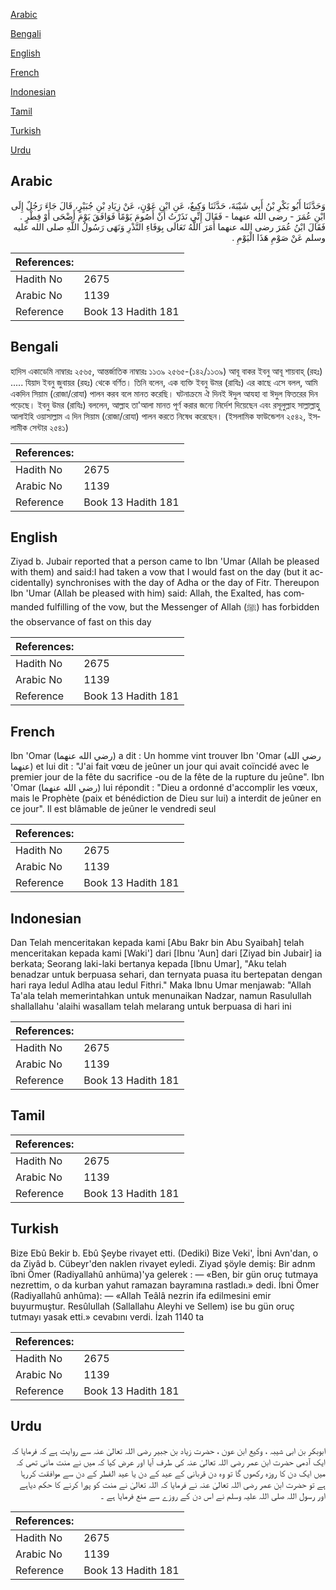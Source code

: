 [Arabic](#arabic)

[Bengali](#bengali)

[English](#english)

[French](#french)

[Indonesian](#indonesian)

[Tamil](#tamil)

[Turkish](#turkish)

[Urdu](#urdu)

## Arabic


<div dir="rtl" lang="ar" style={{fontSize:'larger',backgroundColor:'#f8f9fa',padding:20}}>
وَحَدَّثَنَا أَبُو بَكْرِ بْنُ أَبِي شَيْبَةَ، حَدَّثَنَا وَكِيعٌ، عَنِ ابْنِ عَوْنٍ، عَنْ زِيَادِ بْنِ جُبَيْرٍ، قَالَ جَاءَ رَجُلٌ إِلَى ابْنِ عُمَرَ - رضى الله عنهما - فَقَالَ إِنِّي نَذَرْتُ أَنْ أَصُومَ يَوْمًا فَوَافَقَ يَوْمَ أَضْحَى أَوْ فِطْرٍ ‏.‏ فَقَالَ ابْنُ عُمَرَ رضى الله عنهما أَمَرَ اللَّهُ تَعَالَى بِوَفَاءِ النَّذْرِ وَنَهَى رَسُولُ اللَّهِ صلى الله عليه وسلم عَنْ صَوْمِ هَذَا الْيَوْمِ ‏.‏
</div>
<div style={{backgroundColor:'#f8f9fa',padding:20, marginBottom: 10}}><table> <thead> <tr> <th>References:</th> <th></th> </tr> </thead> <tbody><tr><td>Hadith No</td><td>2675</td></tr><tr><td>Arabic No</td><td>1139</td></tr><tr><td>Reference</td><td>Book 13 Hadith 181</td></tr></tbody></table></div>

## Bengali


<div dir="ltr" lang="bn" style={{fontSize:'larger',backgroundColor:'#f8f9fa',padding:20}}>
হাদিস একাডেমি নাম্বারঃ ২৫৬৫, আন্তর্জাতিক নাম্বারঃ ১১৩৯ ২৫৬৫-(১৪২/১১৩৯) আবূ বাকর ইবনু আবূ শায়বাহ্ (রহঃ) ..... যিয়াদ ইবনু জুবায়র (রহঃ) থেকে বর্ণিত। তিনি বলেন, এক ব্যক্তি ইবনু উমর (রাযিঃ) এর কাছে এসে বলল, আমি একদিন সিয়াম (রোজা/রোযা) পালন করব বলে মানত করেছি। ঘটনাক্রমে ঐ দিনই ঈদুল আযহা বা ঈদুল ফিতরের দিন পড়েছে। ইবনু উমর (রাযিঃ) বললেন, আল্লাহ তা'আলা মানত পূর্ণ করার জন্যে নির্দেশ দিয়েছেন এবং রসূলুল্লাহ সাল্লাল্লাহু আলাইহি ওয়াসাল্লাম এ দিন সিয়াম (রোজা/রোযা) পালন করতে নিষেধ করেছেন। (ইসলামিক ফাউন্ডেশন ২৫৪২, ইসলামীক সেন্টার ২৫৪১)
</div>
<div style={{backgroundColor:'#f8f9fa',padding:20, marginBottom: 10}}><table> <thead> <tr> <th>References:</th> <th></th> </tr> </thead> <tbody><tr><td>Hadith No</td><td>2675</td></tr><tr><td>Arabic No</td><td>1139</td></tr><tr><td>Reference</td><td>Book 13 Hadith 181</td></tr></tbody></table></div>

## English


<div dir="ltr" lang="en" style={{fontSize:'larger',backgroundColor:'#f8f9fa',padding:20}}>
Ziyad b. Jubair reported that a person came to Ibn 'Umar (Allah be pleased with them) and said:I had taken a vow that I would fast on the day (but it accidentally) synchronises with the day of Adha or the day of Fitr. Thereupon Ibn 'Umar (Allah be pleased with him) said: Allah, the Exalted, has commanded fulfilling of the vow, but the Messenger of Allah (ﷺ) has forbidden the observance of fast on this day
</div>
<div style={{backgroundColor:'#f8f9fa',padding:20, marginBottom: 10}}><table> <thead> <tr> <th>References:</th> <th></th> </tr> </thead> <tbody><tr><td>Hadith No</td><td>2675</td></tr><tr><td>Arabic No</td><td>1139</td></tr><tr><td>Reference</td><td>Book 13 Hadith 181</td></tr></tbody></table></div>

## French


<div dir="ltr" lang="fr" style={{fontSize:'larger',backgroundColor:'#f8f9fa',padding:20}}>
Ibn 'Omar (رضي الله عنهما) a dit : Un homme vint trouver Ibn 'Omar (رضي الله عنهما) et lui dit : "J'ai fait vœu de jeûner un jour qui avait coïncidé avec le premier jour de la fête du sacrifice -ou de la fête de la rupture du jeûne". Ibn 'Omar (رضي الله عنهما) lui répondit : "Dieu a ordonné d'accomplir les vœux, mais le Prophète (paix et bénédiction de Dieu sur lui) a interdit de jeûner en ce jour". Il est blâmable de jeûner le vendredi seul
</div>
<div style={{backgroundColor:'#f8f9fa',padding:20, marginBottom: 10}}><table> <thead> <tr> <th>References:</th> <th></th> </tr> </thead> <tbody><tr><td>Hadith No</td><td>2675</td></tr><tr><td>Arabic No</td><td>1139</td></tr><tr><td>Reference</td><td>Book 13 Hadith 181</td></tr></tbody></table></div>

## Indonesian


<div dir="ltr" lang="id" style={{fontSize:'larger',backgroundColor:'#f8f9fa',padding:20}}>
Dan Telah menceritakan kepada kami [Abu Bakr bin Abu Syaibah] telah menceritakan kepada kami [Waki'] dari [Ibnu 'Aun] dari [Ziyad bin Jubair] ia berkata; Seorang laki-laki bertanya kepada [Ibnu Umar], "Aku telah benadzar untuk berpuasa sehari, dan ternyata puasa itu bertepatan dengan hari raya Iedul Adlha atau Iedul Fithri." Maka Ibnu Umar menjawab: "Allah Ta'ala telah memerintahkan untuk menunaikan Nadzar, namun Rasulullah shallallahu 'alaihi wasallam telah melarang untuk berpuasa di hari ini
</div>
<div style={{backgroundColor:'#f8f9fa',padding:20, marginBottom: 10}}><table> <thead> <tr> <th>References:</th> <th></th> </tr> </thead> <tbody><tr><td>Hadith No</td><td>2675</td></tr><tr><td>Arabic No</td><td>1139</td></tr><tr><td>Reference</td><td>Book 13 Hadith 181</td></tr></tbody></table></div>

## Tamil


<div dir="ltr" lang="ta" style={{fontSize:'larger',backgroundColor:'#f8f9fa',padding:20}}>

</div>
<div style={{backgroundColor:'#f8f9fa',padding:20, marginBottom: 10}}><table> <thead> <tr> <th>References:</th> <th></th> </tr> </thead> <tbody><tr><td>Hadith No</td><td>2675</td></tr><tr><td>Arabic No</td><td>1139</td></tr><tr><td>Reference</td><td>Book 13 Hadith 181</td></tr></tbody></table></div>

## Turkish


<div dir="ltr" lang="tr" style={{fontSize:'larger',backgroundColor:'#f8f9fa',padding:20}}>
Bize Ebû Bekir b. Ebû Şeybe rivayet etti. (Dediki) Bize Veki', İbni Avn'dan, o da Ziyâd b. Cübeyr'den naklen rivayet eyledi. Ziyad şöyle demiş: Bir adnm îbni Ömer (Radiyallahû anhüma)'ya gelerek : — «Ben, bir gün oruç tutmaya nezrettim, o da kurban yahut ramazan bayramına rastladı.» dedi. İbni Ömer (Radiyallahû anhûma): — «Allah Teâlâ nezrin ifa edilmesini emir buyurmuştur. Resûlullah (Sallallahu Aleyhi ve Sellem) ise bu gün oruç tutmayı yasak etti.» cevabını verdi. İzah 1140 ta
</div>
<div style={{backgroundColor:'#f8f9fa',padding:20, marginBottom: 10}}><table> <thead> <tr> <th>References:</th> <th></th> </tr> </thead> <tbody><tr><td>Hadith No</td><td>2675</td></tr><tr><td>Arabic No</td><td>1139</td></tr><tr><td>Reference</td><td>Book 13 Hadith 181</td></tr></tbody></table></div>

## Urdu


<div dir="rtl" lang="ur" style={{fontSize:'larger',backgroundColor:'#f8f9fa',padding:20}}>
ابوبکر بن ابی شیبہ ، وکیع ابن عون ، حضرت زیاد بن جبیر رضی اللہ تعالیٰ عنہ سے روایت ہے کہ فرمایا کہ ایک آدمی حضرت ابن عمر رضی اللہ تعالیٰ عنہ کی طرف آیا اور عرض کیا کہ میں نے منت مانی تھی کہ میں ایک دن کا روزہ رکھوں گا تو وہ دن قربانی کے عید کے دن یا عید الفطر کے دن سے موافقت کررہا ہے تو حضرت ابن عمر رضی اللہ تعالیٰ عنہ نے فرمایا کہ اللہ تعالیٰ نے منت کو پورا کرنے کا حکم دیاہے اور رسول اللہ صلی اللہ علیہ وسلم نے اس دن کے روزے سے منع فرمایا ہے ۔
</div>
<div style={{backgroundColor:'#f8f9fa',padding:20, marginBottom: 10}}><table> <thead> <tr> <th>References:</th> <th></th> </tr> </thead> <tbody><tr><td>Hadith No</td><td>2675</td></tr><tr><td>Arabic No</td><td>1139</td></tr><tr><td>Reference</td><td>Book 13 Hadith 181</td></tr></tbody></table></div>